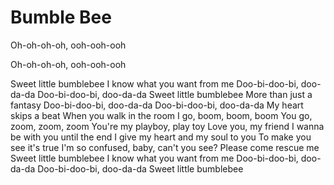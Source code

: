# Bumble Bee

 <p>Oh-oh-oh-oh, ooh-ooh-ooh</p>
<p>Oh-oh-oh-oh, ooh-ooh-ooh</p>
Sweet little bumblebee
I know what you want from me
Doo-bi-doo-bi, doo-da-da
Doo-bi-doo-bi, doo-da-da
Sweet little bumblebee
More than just a fantasy
Doo-bi-doo-bi, doo-da-da
Doo-bi-doo-bi, doo-da-da
My heart skips a beat
When you walk in the room
I go, boom, boom, boom
You go, zoom, zoom, zoom
You're my playboy, play toy
Love you, my friend
I wanna be with you until the end
I give my heart and my soul to you
To make you see it's true
I'm so confused, baby, can't you see?
Please come rescue me
Sweet little bumblebee
I know what you want from me
Doo-bi-doo-bi, doo-da-da
Doo-bi-doo-bi, doo-da-da
Sweet little bumblebee
